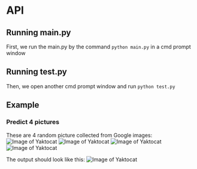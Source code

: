 # API
## Running main.py
First, we run the main.py by the command `python main.py` in a cmd prompt window
## Running test.py
Then, we open another cmd prompt window and run `python test.py`
## Example
### Predict 4 pictures
These are 4 random picture collected from Google images:
![Image of Yaktocat](https://curatedinterior.com/wp-content/uploads/2019/05/Neutral-gray-bedroom-via-@jessicamendesdesign.jpg)
![Image of Yaktocat](https://www.nerolac.com/sites/default/files/how-to-protect-exterior-walls-from-rain-bannner-1.jpg)
![Image of Yaktocat](https://images.furnituredealer.net/img/products%2Fsignature_design_by_ashley%2Fcolor%2Fhavalance_146694352-bfeeri9ukle2o9r59wldn2g.jpg)
![Image of Yaktocat](https://cdn.styleblueprint.com/wp-content/uploads/2020/08/SB-Memphis-KitchenUnlimited-StyleBlueprint_Bathrooms-1-1-scaled.jpg)


The output should look like this:
![Image of Yaktocat](https://i.ibb.co/KNvLdwG/sample-output.png)
